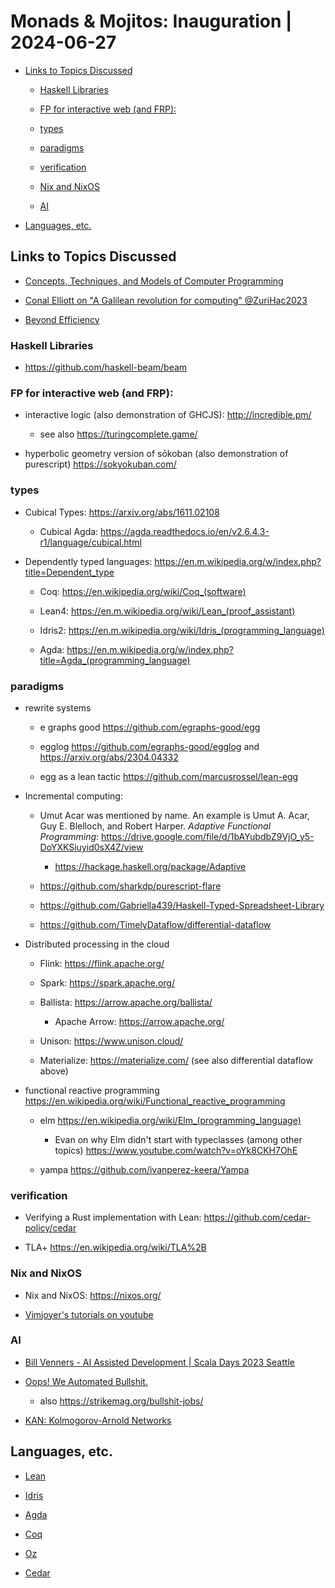 # Monads & Mojitos: Inauguration | 2024-06-27

- [Links to Topics Discussed](#links-to-topics-discussed)

  - [Haskell Libraries](#haskell-libraries)

  - [FP for interactive web (and FRP):](#fp-for-interactive-web-and-frp)

  - [types](#types)

  - [paradigms](#paradigms)

  - [verification](#verification)

  - [Nix and NixOS](#nix-and-nixos)

  - [AI](#ai)

- [Languages, etc.](#languages-etc)

## Links to Topics Discussed

- [Concepts, Techniques, and Models of Computer Programming](https://en.wikipedia.org/wiki/Concepts,_Techniques,_and_Models_of_Computer_Programming)

- [Conal Elliott on "A Galilean revolution for computing" @ZuriHac2023](https://www.youtube.com/watch?v=k6rY5Mvx84E)

- [Beyond Efficiency](https://www.cs.unm.edu/~ackley/be-201301131528.pdf)

### Haskell Libraries

- https://github.com/haskell-beam/beam

### FP for interactive web (and FRP):

- interactive logic (also demonstration of GHCJS): http://incredible.pm/

  - see also https://turingcomplete.game/

- hyperbolic geometry version of sōkoban (also demonstration of purescript) https://sokyokuban.com/

### types

- Cubical Types: https://arxiv.org/abs/1611.02108

  - Cubical Agda: https://agda.readthedocs.io/en/v2.6.4.3-r1/language/cubical.html

- Dependently typed languages: https://en.m.wikipedia.org/w/index.php?title=Dependent_type

  - Coq: https://en.wikipedia.org/wiki/Coq_(software)

  - Lean4: https://en.m.wikipedia.org/wiki/Lean_(proof_assistant)

  - Idris2: https://en.m.wikipedia.org/wiki/Idris_(programming_language)

  - Agda: https://en.m.wikipedia.org/w/index.php?title=Agda_(programming_language)


### paradigms

- rewrite systems

  - e graphs good https://github.com/egraphs-good/egg

  - egglog https://github.com/egraphs-good/egglog and https://arxiv.org/abs/2304.04332

  - egg as a lean tactic https://github.com/marcusrossel/lean-egg

- Incremental computing:

  - Umut Acar was mentioned by name. An example is Umut A. Acar, Guy E. Blelloch, and Robert Harper. *Adaptive Functional Programming*: https://drive.google.com/file/d/1bAYubdbZ9VjO_y5-DoYXKSiuyid0sX4Z/view

    - https://hackage.haskell.org/package/Adaptive

  - https://github.com/sharkdp/purescript-flare

  - https://github.com/Gabriella439/Haskell-Typed-Spreadsheet-Library

  - https://github.com/TimelyDataflow/differential-dataflow

- Distributed processing in the cloud

  - Flink: https://flink.apache.org/

  - Spark: https://spark.apache.org/

  - Ballista: https://arrow.apache.org/ballista/

    - Apache Arrow: https://arrow.apache.org/

  - Unison: https://www.unison.cloud/

  - Materialize: https://materialize.com/ (see also differential dataflow above)

- functional reactive programming https://en.wikipedia.org/wiki/Functional_reactive_programming

  - elm https://en.wikipedia.org/wiki/Elm_(programming_language)

    - Evan on why Elm didn't start with typeclasses (among other topics) https://www.youtube.com/watch?v=oYk8CKH7OhE

  - yampa https://github.com/ivanperez-keera/Yampa

### verification

- Verifying a Rust implementation with Lean: https://github.com/cedar-policy/cedar

- TLA+ https://en.wikipedia.org/wiki/TLA%2B

### Nix and NixOS

- Nix and NixOS: https://nixos.org/

- [Vimjoyer's tutorials on youtube](https://www.youtube.com/playlist?list=PLko9chwSoP-15ZtZxu64k_CuTzXrFpxPE)

### AI

- [Bill Venners - AI Assisted Development | Scala Days 2023 Seattle](https://youtube.com/watch?v=2LENCCtP8Mo)

- [Oops! We Automated Bullshit.](https://www.cst.cam.ac.uk/blog/afb21/oops-we-automated-bullshit)

  - also https://strikemag.org/bullshit-jobs/

- [KAN: Kolmogorov-Arnold Networks](https://arxiv.org/abs/2404.19756)

## Languages, etc.

- [Lean](https://en.wikipedia.org/wiki/Lean_(proof_assistant))

- [Idris](https://en.wikipedia.org/wiki/Idris_(programming_language))

- [Agda](https://en.wikipedia.org/wiki/Agda_(proof_assistant))

- [Coq](https://en.wikipedia.org/wiki/Coq_(software))

- [Oz](https://en.wikipedia.org/wiki/Oz_(programming_language))

- [Cedar](https://arxiv.org/abs/2403.04651)